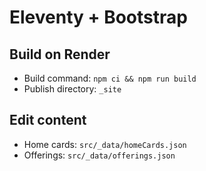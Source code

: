 # Eleventy + Bootstrap

## Build on Render
- Build command: `npm ci && npm run build`
- Publish directory: `_site`

## Edit content
- Home cards: `src/_data/homeCards.json`
- Offerings: `src/_data/offerings.json`